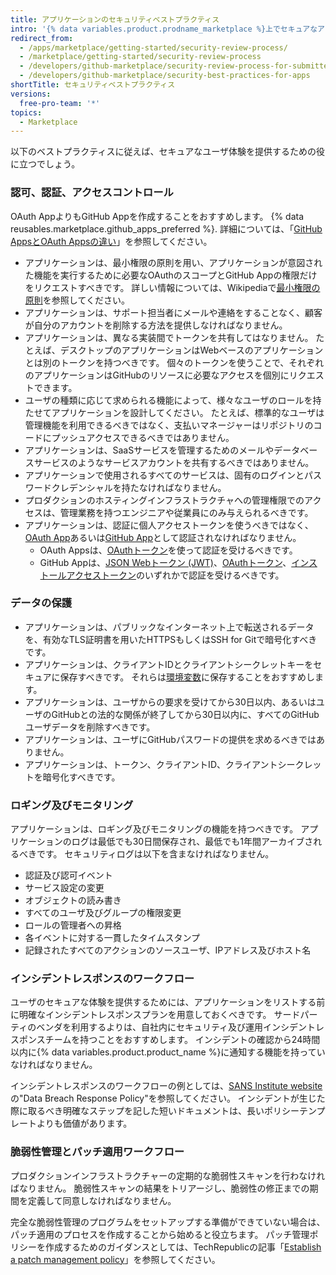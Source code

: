 ```yaml
---
title: アプリケーションのセキュリティベストプラクティス
intro: '{% data variables.product.prodname_marketplace %}上でセキュアなアプリケーションを共有する準備のガイドライン'
redirect_from:
  - /apps/marketplace/getting-started/security-review-process/
  - /marketplace/getting-started/security-review-process
  - /developers/github-marketplace/security-review-process-for-submitted-apps
  - /developers/github-marketplace/security-best-practices-for-apps
shortTitle: セキュリティベストプラクティス
versions:
  free-pro-team: '*'
topics:
  - Marketplace
---
```


以下のベストプラクティスに従えば、セキュアなユーザ体験を提供するための役に立つでしょう。

### 認可、認証、アクセスコントロール

OAuth AppよりもGitHub Appを作成することをおすすめします。 {% data reusables.marketplace.github_apps_preferred %}. 詳細については、「[GitHub AppsとOAuth Appsの違い](/apps/differences-between-apps/)」を参照してください。
- アプリケーションは、最小権限の原則を用い、アプリケーションが意図された機能を実行するために必要なOAuthのスコープとGitHub Appの権限だけをリクエストすべきです。 詳しい情報については、Wikipediaで[最小権限の原則](https://ja.wikipedia.org/wiki/最小権限の原則)を参照してください。
- アプリケーションは、サポート担当者にメールや連絡をすることなく、顧客が自分のアカウントを削除する方法を提供しなければなりません。
- アプリケーションは、異なる実装間でトークンを共有してはなりません。 たとえば、デスクトップのアプリケーションはWebベースのアプリケーションとは別のトークンを持つべきです。 個々のトークンを使うことで、それぞれのアプリケーションはGitHubのリソースに必要なアクセスを個別にリクエストできます。
- ユーザの種類に応じて求められる機能によって、様々なユーザのロールを持たせてアプリケーションを設計してください。 たとえば、標準的なユーザは管理機能を利用できるべきではなく、支払いマネージャーはリポジトリのコードにプッシュアクセスできるべきではありません。
- アプリケーションは、SaaSサービスを管理するためのメールやデータベースサービスのようなサービスアカウントを共有するべきではありません。
- アプリケーションで使用されるすべてのサービスは、固有のログインとパスワードクレデンシャルを持たなければなりません。
- プロダクションのホスティングインフラストラクチャへの管理権限でのアクセスは、管理業務を持つエンジニアや従業員にのみ与えられるべきです。
- アプリケーションは、認証に個人アクセストークンを使うべきではなく、[OAuth App](/apps/about-apps/#about-oauth-apps)あるいは[GitHub App](/apps/about-apps/#about-github-apps)として認証されなければなりません。
  - OAuth Appsは、[OAuthトークン](/apps/building-oauth-apps/authorizing-oauth-apps/)を使って認証を受けるべきです。
  - GitHub Appは、[JSON Webトークン (JWT)](/apps/building-github-apps/authenticating-with-github-apps/#authenticating-as-a-github-app)、[OAuthトークン](/apps/building-github-apps/identifying-and-authorizing-users-for-github-apps/)、[インストールアクセストークン](/apps/building-github-apps/authenticating-with-github-apps/#authenticating-as-an-installation)のいずれかで認証を受けるべきです。

### データの保護

- アプリケーションは、パブリックなインターネット上で転送されるデータを、有効なTLS証明書を用いたHTTPSもしくはSSH for Gitで暗号化すべきです。
- アプリケーションは、クライアントIDとクライアントシークレットキーをセキュアに保存すべきです。 それらは[環境変数](http://en.wikipedia.org/wiki/Environment_variable#Getting_and_setting_environment_variables)に保存することをおすすめします。
- アプリケーションは、ユーザからの要求を受けてから30日以内、あるいはユーザのGitHubとの法的な関係が終了してから30日以内に、すべてのGitHubユーザデータを削除すべきです。
- アプリケーションは、ユーザにGitHubパスワードの提供を求めるべきではありません。
- アプリケーションは、トークン、クライアントID、クライアントシークレットを暗号化すべきです。

### ロギング及びモニタリング

アプリケーションは、ロギング及びモニタリングの機能を持つべきです。 アプリケーションのログは最低でも30日間保存され、最低でも1年間アーカイブされるべきです。 セキュリティログは以下を含まなければなりません。

- 認証及び認可イベント
- サービス設定の変更
- オブジェクトの読み書き
- すべてのユーザ及びグループの権限変更
- ロールの管理者への昇格
- 各イベントに対する一貫したタイムスタンプ
- 記録されたすべてのアクションのソースユーザ、IPアドレス及びホスト名

### インシデントレスポンスのワークフロー

ユーザのセキュアな体験を提供するためには、アプリケーションをリストする前に明確なインシデントレスポンスプランを用意しておくべきです。 サードパーティのベンダを利用するよりは、自社内にセキュリティ及び運用インシデントレスポンスチームを持つことをおすすめします。 インシデントの確認から24時間以内に{% data variables.product.product_name %}に通知する機能を持っていなければなりません。

インシデントレスポンスのワークフローの例としては、[SANS Institute website](https://www.sans.org/information-security-policy/)の"Data Breach Response Policy"を参照してください。 インシデントが生じた際に取るべき明確なステップを記した短いドキュメントは、長いポリシーテンプレートよりも価値があります。

### 脆弱性管理とパッチ適用ワークフロー

プロダクションインフラストラクチャーの定期的な脆弱性スキャンを行わなければなりません。 脆弱性スキャンの結果をトリアージし、脆弱性の修正までの期間を定義して同意しなければなりません。

完全な脆弱性管理のプログラムをセットアップする準備ができていない場合は、パッチ適用のプロセスを作成することから始めると役立ちます。 パッチ管理ポリシーを作成するためのガイダンスとしては、TechRepublicの記事「[Establish a patch management policy](https://www.techrepublic.com/blog/it-security/establish-a-patch-management-policy-87756/)」を参照してください。
